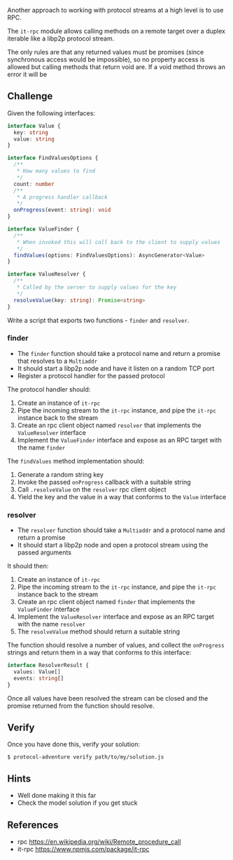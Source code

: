 Another approach to working with protocol streams at a high level is to use RPC.

The `it-rpc` module allows calling methods on a remote target over a duplex iterable like a libp2p protocol stream.

The only rules are that any returned values must be promises (since synchronous access would be impossible), so no property access is allowed but calling methods that return void are.  If a void method throws an error it will be

## Challenge

Given the following interfaces:

```ts
interface Value {
  key: string
  value: string
}

interface FindValuesOptions {
  /**
   * How many values to find
   */
  count: number
  /**
   * A progress handler callback
   */
  onProgress(event: string): void
}

interface ValueFinder {
  /**
   * When invoked this will call back to the client to supply values
   */
  findValues(options: FindValuesOptions): AsyncGenerator<Value>
}

interface ValueResolver {
  /**
   * Called by the server to supply values for the key
   */
  resolveValue(key: string): Promise<string>
}
```

Write a script that exports two functions - `finder` and `resolver`.

### finder

- The `finder` function should take a protocol name and return a promise that resolves to a `Multiaddr`
- It should start a libp2p node and have it listen on a random TCP port
- Register a protocol handler for the passed protocol

The protocol handler should:

1. Create an instance of `it-rpc`
1. Pipe the incoming stream to the `it-rpc` instance, and pipe the `it-rpc` instance back to the stream
1. Create an rpc client object named `resolver` that implements the `ValueResolver` interface
1. Implement the `ValueFinder` interface and expose as an RPC target with the name `finder`

The `findValues` method implementation should:

1. Generate a random string key
1. Invoke the passed `onProgress` callback with a suitable string
1. Call `.resolveValue` on the `resolver` rpc client object
1. Yield the key and the value in a way that conforms to the `Value` interface

### resolver

- The `resolver` function should take a `Multiaddr` and a protocol name and return a promise
- It should start a libp2p node and open a protocol stream using the passed arguments

It should then:

1. Create an instance of `it-rpc`
1. Pipe the incoming stream to the `it-rpc` instance, and pipe the `it-rpc` instance back to the stream
1. Create an rpc client object named `finder` that implements the `ValueFinder` interface
1. Implement the `ValueResolver` interface and expose as an RPC target with the name `resolver`
1. The `resolveValue` method should return a suitable string

The function should resolve a number of values, and collect the `onProgress` strings and return them in a way that conforms to this interface:

```ts
interface ResolverResult {
  values: Value[]
  events: string[]
}
```

Once all values have been resolved the stream can be closed and the promise returned from the function should resolve.

## Verify

Once you have done this, verify your solution:

```console
$ protocol-adventure verify path/to/my/solution.js
```

## Hints

- Well done making it this far
- Check the model solution if you get stuck

## References

- rpc https://en.wikipedia.org/wiki/Remote_procedure_call
- it-rpc https://www.npmjs.com/package/it-rpc
